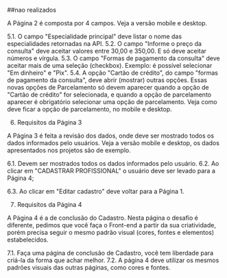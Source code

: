 ##nao realizados

A Página 2 é composta por 4 campos. Veja a versão mobile e desktop.

5.1. O campo "Especialidade principal" deve listar o nome das
especialidades retornadas na API.
5.2. O campo "Informe o preço da consulta" deve aceitar valores entre
30,00 e 350,00. E só deve aceitar números e vírgula.
5.3. O campo "Formas de pagamento da consulta" deve aceitar mais de
uma seleção (checkbox). Exemplo: é possível selecionar "Em dinheiro"
e "Pix".
5.4. A opção "Cartão de crédito", do campo "formas de pagamento da
consulta", deve abrir (mostrar) outras opções. Essas novas opções de
Parcelamento só devem aparecer quando a opção de "Cartão de
crédito" for selecionada, e quando a opção de parcelamento aparecer
é obrigatório selecionar uma opção de parcelamento. Veja como deve
ficar a opção de parcelamento, no mobile e desktop.

6. Requisitos da Página 3

A Página 3 é feita a revisão dos dados, onde deve ser mostrado todos
os dados informados pelo usuários. Veja a versão mobile e desktop, os dados
apresentados nos projetos são de exemplo.

6.1. Devem ser mostrados todos os dados informados pelo usuário.
6.2. Ao clicar em "CADASTRAR PROFISSIONAL" o usuário deve ser
levado para a Página 4;

6.3. Ao clicar em "Editar cadastro" deve voltar para a Página 1.

7. Requisitos da Página 4

A Página 4 é a de conclusão do Cadastro. Nesta página o desafio é
diferente, pedimos que você faça o Front-end a partir da sua criatividade,
porém precisa seguir o mesmo padrão visual (cores, fontes e elementos)
estabelecidos.

7.1. Faça uma página de conclusão de Cadastro, você tem liberdade para
criá-la da forma que achar melhor.
7.2. A página 4 deve utilizar os mesmos padrões visuais das outras
páginas, como cores e fontes.

